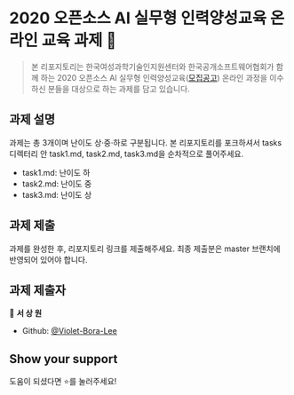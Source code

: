 # 2020 오픈소스 AI 실무형 인력양성교육 온라인 교육 과제 👋

> 본 리포지토리는 한국여성과학기술인지원센터와 한국공개소프트웨어협회가 함께 하는 2020 오픈소스 AI 실무형 인력양성교육([모집공고](https://www.wiset.or.kr/contents/information_view.jsp?sc_page=1&pk_seq=31643&sc_type=1&sc_tab=1&page=1)) 온라인 과정을 이수하신 분들을 대상으로 하는 과제를 담고 있습니다.


## 과제 설명
과제는 총 3개이며 난이도 상·중·하로 구분됩니다. 본 리포지토리를 포크하셔서 tasks 디렉터리 안 task1.md, task2.md, task3.md을 순차적으로 풀어주세요.

- task1.md: 난이도 하
- task2.md: 난이도 중
- task3.md: 난이도 상

## 과제 제출
과제를 완성한 후, 리포지토리 링크를 제출해주세요. 최종 제출분은 master 브랜치에 반영되어 있어야 합니다.

## 과제 제출자

👤 **서 상 원**

* Github: [@Violet-Bora-Lee](https://github.com/Swon054)

## Show your support

도움이 되셨다면 ⭐️를 눌러주세요!
